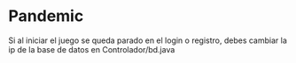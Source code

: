 # Pandemic
Si al iniciar el juego se queda parado en el login o registro, debes cambiar la ip de la base de datos en Controlador/bd.java
